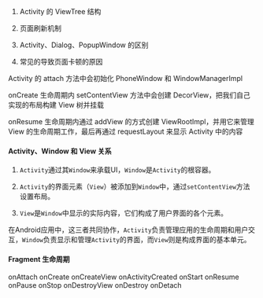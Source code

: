 1. Activity 的 ViewTree 结构

2. 页面刷新机制

3. Activity、Dialog、PopupWindow 的区别

4. 常见的导致页面卡顿的原因

Activity 的 attach 方法中会初始化 PhoneWindow 和 WindowManagerImpl

onCreate 生命周期内 setContentView 方法中会创建 DecorView，把我们自己实现的布局构建 View 树并挂载

onResume 生命周期内通过 addView 的方式创建 ViewRootImpl，并用它来管理 View 的生命周期工作，最后再通过 requestLayout 来显示 Activity 中的内容



#### Activity、Window 和  View 关系

1. `Activity`通过其`Window`来承载UI，`Window`是`Activity`的根容器。

2. `Activity`的界面元素（`View`）被添加到`Window`中，通过`setContentView`方法设置布局。

3. `View`是`Window`中显示的实际内容，它们构成了用户界面的各个元素。

在Android应用中，这三者共同协作，`Activity`负责管理应用的生命周期和用户交互，`Window`负责显示和管理`Activity`的界面，而`View`则是构成界面的基本单元。



#### Fragment 生命周期

onAttach onCreate onCreateView onActivityCreated onStart onResume onPause onStop onDestroyView onDestroy onDetach

